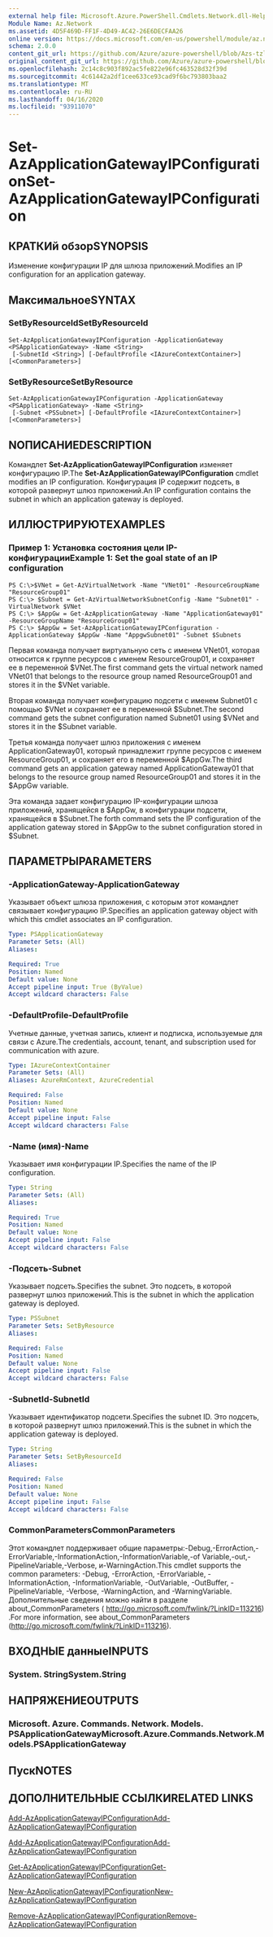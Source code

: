 ```yaml
---
external help file: Microsoft.Azure.PowerShell.Cmdlets.Network.dll-Help.xml
Module Name: Az.Network
ms.assetid: 4D5F469D-FF1F-4D49-AC42-26E6DECFAA26
online version: https://docs.microsoft.com/en-us/powershell/module/az.network/set-azapplicationgatewayipconfiguration
schema: 2.0.0
content_git_url: https://github.com/Azure/azure-powershell/blob/Azs-tzl/src/Network/Network/help/Set-AzApplicationGatewayIPConfiguration.md
original_content_git_url: https://github.com/Azure/azure-powershell/blob/Azs-tzl/src/Network/Network/help/Set-AzApplicationGatewayIPConfiguration.md
ms.openlocfilehash: 2c14c8c903f892ac5fe822e96fc463528d32f39d
ms.sourcegitcommit: 4c61442a2df1cee633ce93cad9f6bc793803baa2
ms.translationtype: MT
ms.contentlocale: ru-RU
ms.lasthandoff: 04/16/2020
ms.locfileid: "93911070"
---
```

# <span data-ttu-id="a160c-101">Set-AzApplicationGatewayIPConfiguration</span><span class="sxs-lookup"><span data-stu-id="a160c-101">Set-AzApplicationGatewayIPConfiguration</span></span>

## <span data-ttu-id="a160c-102">КРАТКИй обзор</span><span class="sxs-lookup"><span data-stu-id="a160c-102">SYNOPSIS</span></span>
<span data-ttu-id="a160c-103">Изменение конфигурации IP для шлюза приложений.</span><span class="sxs-lookup"><span data-stu-id="a160c-103">Modifies an IP configuration for an application gateway.</span></span>

## <span data-ttu-id="a160c-104">Максимальное</span><span class="sxs-lookup"><span data-stu-id="a160c-104">SYNTAX</span></span>

### <span data-ttu-id="a160c-105">SetByResourceId</span><span class="sxs-lookup"><span data-stu-id="a160c-105">SetByResourceId</span></span>
```
Set-AzApplicationGatewayIPConfiguration -ApplicationGateway <PSApplicationGateway> -Name <String>
 [-SubnetId <String>] [-DefaultProfile <IAzureContextContainer>] [<CommonParameters>]
```

### <span data-ttu-id="a160c-106">SetByResource</span><span class="sxs-lookup"><span data-stu-id="a160c-106">SetByResource</span></span>
```
Set-AzApplicationGatewayIPConfiguration -ApplicationGateway <PSApplicationGateway> -Name <String>
 [-Subnet <PSSubnet>] [-DefaultProfile <IAzureContextContainer>] [<CommonParameters>]
```

## <span data-ttu-id="a160c-107">NОПИСАНИЕ</span><span class="sxs-lookup"><span data-stu-id="a160c-107">DESCRIPTION</span></span>
<span data-ttu-id="a160c-108">Командлет **Set-AzApplicationGatewayIPConfiguration** изменяет конфигурацию IP.</span><span class="sxs-lookup"><span data-stu-id="a160c-108">The **Set-AzApplicationGatewayIPConfiguration** cmdlet modifies an IP configuration.</span></span>
<span data-ttu-id="a160c-109">Конфигурация IP содержит подсеть, в которой развернут шлюз приложений.</span><span class="sxs-lookup"><span data-stu-id="a160c-109">An IP configuration contains the subnet in which an application gateway is deployed.</span></span>

## <span data-ttu-id="a160c-110">ИЛЛЮСТРИРУЮТ</span><span class="sxs-lookup"><span data-stu-id="a160c-110">EXAMPLES</span></span>

### <span data-ttu-id="a160c-111">Пример 1: Установка состояния цели IP-конфигурации</span><span class="sxs-lookup"><span data-stu-id="a160c-111">Example 1: Set the goal state of an IP configuration</span></span>
```
PS C:\>$VNet = Get-AzVirtualNetwork -Name "VNet01" -ResourceGroupName "ResourceGroup01"
PS C:\> $Subnet = Get-AzVirtualNetworkSubnetConfig -Name "Subnet01" -VirtualNetwork $VNet 
PS C:\> $AppGw = Get-AzApplicationGateway -Name "ApplicationGateway01" -ResourceGroupName "ResourceGroup01"
PS C:\> $AppGw = Set-AzApplicationGatewayIPConfiguration -ApplicationGateway $AppGw -Name "AppgwSubnet01" -Subnet $Subnets
```

<span data-ttu-id="a160c-112">Первая команда получает виртуальную сеть с именем VNet01, которая относится к группе ресурсов с именем ResourceGroup01, и сохраняет ее в переменной $VNet.</span><span class="sxs-lookup"><span data-stu-id="a160c-112">The first command gets the virtual network named VNet01 that belongs to the resource group named ResourceGroup01 and stores it in the $VNet variable.</span></span>

<span data-ttu-id="a160c-113">Вторая команда получает конфигурацию подсети с именем Subnet01 с помощью $VNet и сохраняет ее в переменной $Subnet.</span><span class="sxs-lookup"><span data-stu-id="a160c-113">The second command gets the subnet configuration named Subnet01 using $VNet and stores it in the $Subnet variable.</span></span>

<span data-ttu-id="a160c-114">Третья команда получает шлюз приложения с именем ApplicationGateway01, который принадлежит группе ресурсов с именем ResourceGroup01, и сохраняет его в переменной $AppGw.</span><span class="sxs-lookup"><span data-stu-id="a160c-114">The third command gets an application gateway named ApplicationGateway01 that belongs to the resource group named ResourceGroup01 and stores it in the $AppGw variable.</span></span>

<span data-ttu-id="a160c-115">Эта команда задает конфигурацию IP-конфигурации шлюза приложений, хранящейся в $AppGw, в конфигурации подсети, хранящейся в $Subnet.</span><span class="sxs-lookup"><span data-stu-id="a160c-115">The forth command sets the IP configuration of the application gateway stored in $AppGw to the subnet configuration stored in $Subnet.</span></span>

## <span data-ttu-id="a160c-116">ПАРАМЕТРЫ</span><span class="sxs-lookup"><span data-stu-id="a160c-116">PARAMETERS</span></span>

### <span data-ttu-id="a160c-117">-ApplicationGateway</span><span class="sxs-lookup"><span data-stu-id="a160c-117">-ApplicationGateway</span></span>
<span data-ttu-id="a160c-118">Указывает объект шлюза приложения, с которым этот командлет связывает конфигурацию IP.</span><span class="sxs-lookup"><span data-stu-id="a160c-118">Specifies an application gateway object with which this cmdlet associates an IP configuration.</span></span>

```yaml
Type: PSApplicationGateway
Parameter Sets: (All)
Aliases: 

Required: True
Position: Named
Default value: None
Accept pipeline input: True (ByValue)
Accept wildcard characters: False
```

### <span data-ttu-id="a160c-119">-DefaultProfile</span><span class="sxs-lookup"><span data-stu-id="a160c-119">-DefaultProfile</span></span>
<span data-ttu-id="a160c-120">Учетные данные, учетная запись, клиент и подписка, используемые для связи с Azure.</span><span class="sxs-lookup"><span data-stu-id="a160c-120">The credentials, account, tenant, and subscription used for communication with azure.</span></span>

```yaml
Type: IAzureContextContainer
Parameter Sets: (All)
Aliases: AzureRmContext, AzureCredential

Required: False
Position: Named
Default value: None
Accept pipeline input: False
Accept wildcard characters: False
```

### <span data-ttu-id="a160c-121">-Name (имя)</span><span class="sxs-lookup"><span data-stu-id="a160c-121">-Name</span></span>
<span data-ttu-id="a160c-122">Указывает имя конфигурации IP.</span><span class="sxs-lookup"><span data-stu-id="a160c-122">Specifies the name of the IP configuration.</span></span>

```yaml
Type: String
Parameter Sets: (All)
Aliases: 

Required: True
Position: Named
Default value: None
Accept pipeline input: False
Accept wildcard characters: False
```

### <span data-ttu-id="a160c-123">-Подсеть</span><span class="sxs-lookup"><span data-stu-id="a160c-123">-Subnet</span></span>
<span data-ttu-id="a160c-124">Указывает подсеть.</span><span class="sxs-lookup"><span data-stu-id="a160c-124">Specifies the subnet.</span></span>
<span data-ttu-id="a160c-125">Это подсеть, в которой развернут шлюз приложений.</span><span class="sxs-lookup"><span data-stu-id="a160c-125">This is the subnet in which the application gateway is deployed.</span></span>

```yaml
Type: PSSubnet
Parameter Sets: SetByResource
Aliases: 

Required: False
Position: Named
Default value: None
Accept pipeline input: False
Accept wildcard characters: False
```

### <span data-ttu-id="a160c-126">-SubnetId</span><span class="sxs-lookup"><span data-stu-id="a160c-126">-SubnetId</span></span>
<span data-ttu-id="a160c-127">Указывает идентификатор подсети.</span><span class="sxs-lookup"><span data-stu-id="a160c-127">Specifies the subnet ID.</span></span>
<span data-ttu-id="a160c-128">Это подсеть, в которой развернут шлюз приложений.</span><span class="sxs-lookup"><span data-stu-id="a160c-128">This is the subnet in which the application gateway is deployed.</span></span>

```yaml
Type: String
Parameter Sets: SetByResourceId
Aliases: 

Required: False
Position: Named
Default value: None
Accept pipeline input: False
Accept wildcard characters: False
```

### <span data-ttu-id="a160c-129">CommonParameters</span><span class="sxs-lookup"><span data-stu-id="a160c-129">CommonParameters</span></span>
<span data-ttu-id="a160c-130">Этот командлет поддерживает общие параметры:-Debug,-ErrorAction,-ErrorVariable,-InformationAction,-InformationVariable,-of Variable,-out,-PipelineVariable,-Verbose, и-WarningAction.</span><span class="sxs-lookup"><span data-stu-id="a160c-130">This cmdlet supports the common parameters: -Debug, -ErrorAction, -ErrorVariable, -InformationAction, -InformationVariable, -OutVariable, -OutBuffer, -PipelineVariable, -Verbose, -WarningAction, and -WarningVariable.</span></span> <span data-ttu-id="a160c-131">Дополнительные сведения можно найти в разделе about_CommonParameters ( http://go.microsoft.com/fwlink/?LinkID=113216) .</span><span class="sxs-lookup"><span data-stu-id="a160c-131">For more information, see about_CommonParameters (http://go.microsoft.com/fwlink/?LinkID=113216).</span></span>

## <span data-ttu-id="a160c-132">ВХОДНЫЕ данные</span><span class="sxs-lookup"><span data-stu-id="a160c-132">INPUTS</span></span>

### <span data-ttu-id="a160c-133">System. String</span><span class="sxs-lookup"><span data-stu-id="a160c-133">System.String</span></span>

## <span data-ttu-id="a160c-134">НАПРЯЖЕНИЕ</span><span class="sxs-lookup"><span data-stu-id="a160c-134">OUTPUTS</span></span>

### <span data-ttu-id="a160c-135">Microsoft. Azure. Commands. Network. Models. PSApplicationGateway</span><span class="sxs-lookup"><span data-stu-id="a160c-135">Microsoft.Azure.Commands.Network.Models.PSApplicationGateway</span></span>

## <span data-ttu-id="a160c-136">Пуск</span><span class="sxs-lookup"><span data-stu-id="a160c-136">NOTES</span></span>

## <span data-ttu-id="a160c-137">ДОПОЛНИТЕЛЬНЫЕ ССЫЛКИ</span><span class="sxs-lookup"><span data-stu-id="a160c-137">RELATED LINKS</span></span>

[<span data-ttu-id="a160c-138">Add-AzApplicationGatewayIPConfiguration</span><span class="sxs-lookup"><span data-stu-id="a160c-138">Add-AzApplicationGatewayIPConfiguration</span></span>](./Add-AzApplicationGatewayIPConfiguration.md)

[<span data-ttu-id="a160c-139">Add-AzApplicationGatewayIPConfiguration</span><span class="sxs-lookup"><span data-stu-id="a160c-139">Add-AzApplicationGatewayIPConfiguration</span></span>](./Add-AzApplicationGatewayIPConfiguration.md)

[<span data-ttu-id="a160c-140">Get-AzApplicationGatewayIPConfiguration</span><span class="sxs-lookup"><span data-stu-id="a160c-140">Get-AzApplicationGatewayIPConfiguration</span></span>](./Get-AzApplicationGatewayIPConfiguration.md)

[<span data-ttu-id="a160c-141">New-AzApplicationGatewayIPConfiguration</span><span class="sxs-lookup"><span data-stu-id="a160c-141">New-AzApplicationGatewayIPConfiguration</span></span>](./New-AzApplicationGatewayIPConfiguration.md)

[<span data-ttu-id="a160c-142">Remove-AzApplicationGatewayIPConfiguration</span><span class="sxs-lookup"><span data-stu-id="a160c-142">Remove-AzApplicationGatewayIPConfiguration</span></span>](./Remove-AzApplicationGatewayIPConfiguration.md)


